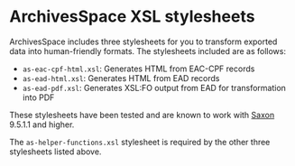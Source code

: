 # ArchivesSpace XSL stylesheets

ArchivesSpace includes three stylesheets for you to transform exported data
into human-friendly formats. The stylesheets included are as follows:

* `as-eac-cpf-html.xsl`: Generates HTML from EAC-CPF records
* `as-ead-html.xsl`: Generates HTML from EAD records
* `as-ead-pdf.xsl`: Generates XSL:FO output from EAD for transformation into PDF

These stylesheets have been tested and are known to work with
[Saxon](http://saxonica.com/download/download_page.xml) 9.5.1.1 and higher.

The `as-helper-functions.xsl` stylesheet is required by the other three
stylesheets listed above.
